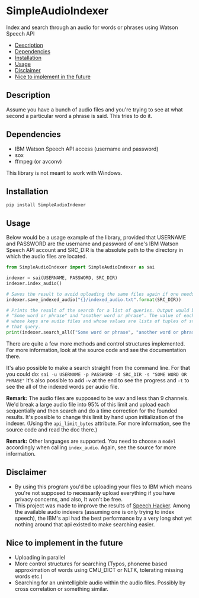 # SimpleAudioIndexer
Index and search through an audio for words or phrases using Watson Speech API

- [Description](#description)
- [Dependencies](#dependencies)
- [Installation](#installation)
- [Usage](#usage)
- [Disclaimer](#disclaimer)
- [Nice to implement in the future](#nice-to-implement-in-the-future)

## Description
Assume you have a bunch of audio files and you're trying to see at what second a particular word a phrase is said. This tries to do it.


## Dependencies
+ IBM Watson Speech API access (username and password)
+ sox
+ ffmpeg (or avconv)

This library is not meant to work with Windows.

## Installation

`pip install SimpleAudioIndexer`

## Usage

Below would be a usage example of the library, provided that USERNAME and PASSWORD are the username and password of one's IBM Watson Speech API account and SRC_DIR is the absolute path to the directory in which the audio files are located.

```python
from SimpleAudioIndexer import SimpleAudioIndexer as sai

indexer = sai(USERNAME, PASSWORD, SRC_DIR)
indexer.index_audio()

# Saves the result to avoid uploading the same files again if one needs to make another search later
indexer.save_indexed_audio("{}/indexed_audio.txt".format(SRC_DIR))

# Prints the result of the search for a list of queries. Output would ba dictionary whose keys are 
# "Some word or phrase" and "another word or phrase". The value of each key is another dictionary 
# whose keys are audio files and whose values are lists of tuples of starting and ending seconds of 
# that query.
print(indexer.search_all(["Some word or phrase", "another word or phrase"]))
```

There are quite a few more methods and control structures implemented. For more information, look at the source code and see the documentation there. 

It's also possible to make a search straight from the command line. For that you could do:
`sai -u USERNAME -p PASSWORD -d SRC_DIR -s "SOME WORD OR PHRASE"`
It's also possible to add `-v` at the end to see the progress and `-t` to see the all of the indexed words per audio file.

**Remark:** The audio files are supposed to be wav and less than 9 channels. We'd break a large audio file into 95% of this limit and upload each sequentially and then search and do a time correction for the founded results. It's possible to change this limit by hand upon initialization of the indexer. (Using the `api_limit_bytes` attribute. For more information, see the source code and read the doc there.)

**Remark:** Other languages are supported. You need to choose a `model` accordingly when calling `index_audio`. Again, see the source for more information.

## Disclaimer
- By using this program you'd be uploading your files to IBM which means you're not supposed to necessarily upload everything if you have privacy concerns, and also, It won't be free.
- This project was made to improve the results of [Speech Hacker](https://github.com/ParhamP/Speech-Hacker). Among the available audio indexers (assuming one is only trying to index speech), the IBM's api had the best performance by a very long shot yet nothing around that api existed to make searching easier.


## Nice to implement in the future
- Uploading in parallel
- More control structures for searching (Typos, phoneme based approximation of words using CMU_DICT or NLTK, tolerating missing words etc.)
- Searching for an unintelligible audio within the audio files. Possibly by cross correlation or something similar.
